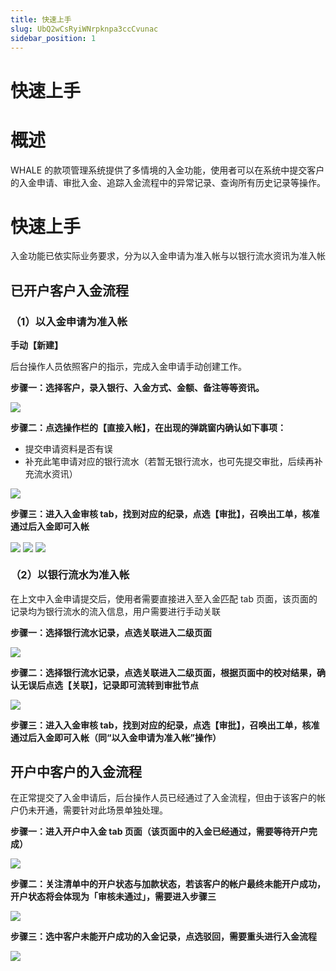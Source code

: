 ```yaml
---
title: 快速上手
slug: UbQ2wCsRyiWNrpknpa3ccCvunac
sidebar_position: 1
---
```



# 快速上手

# 概述

WHALE 的款项管理系统提供了多情境的入金功能，使用者可以在系统中提交客户的入金申请、审批入金、追踪入金流程中的异常记录、查询所有历史记录等操作。

# 快速上手

入金功能已依实际业务要求，分为以入金申请为准入帐与以银行流水资讯为准入帐

## 已开户客户入金流程

### （1）以入金申请为准入帐

**手动【新建】**

后台操作人员依照客户的指示，完成入金申请手动创建工作。

**步骤一：选择客户，录入银行、入金方式、金额、备注等等资讯。**

<img src="/assets/XTlbb3CuxoeCuaxqwbWc72Yyncg.png" src-width="3822" src-height="1866" align="center"/>

**步骤二：点选操作栏的【直接入帐】，在出现的弹跳窗内确认如下事项：**

- 提交申请资料是否有误
- 补充此笔申请对应的银行流水（若暂无银行流水，也可先提交审批，后续再补充流水资讯）

<img src="/assets/DL6sb8undoELlvxM0PHcyF3jnwf.png" src-width="3822" src-height="1852" align="center"/>

**步骤三：进入入金审核 tab，找到对应的纪录，点选【审批】，召唤出工单，核准通过后入金即可入帐**

<img src="/assets/Wt0RbcH5LoByZTx1n04c4wYXnGg.png" src-width="3312" src-height="762" align="center"/>

<img src="/assets/BQLSbuQ50oNop9xlE1oca1yjnh8.png" src-width="3310" src-height="1768" align="center"/>

<img src="/assets/B4JGbwbvloNFAAxe8F0cfI13nNg.png" src-width="3318" src-height="602" align="center"/>

### （2）以银行流水为准入帐

在上文中入金申请提交后，使用者需要直接进入至入金匹配 tab 页面，该页面的记录均为银行流水的流入信息，用户需要进行手动关联

**步骤一：选择银行流水记录，点选关联进入二级页面**

<img src="/assets/SMMsbua19oBUa8xXcvpcbAjinfd.png" src-width="3320" src-height="1388" align="center"/>

**步骤二：选择银行流水记录，点选关联进入二级页面，根据页面中的校对结果，确认无误后点选【关联】，记录即可流转到审批节点**

<img src="/assets/Ro79bZP90ohBuVxjrSJcr0rpnOd.png" src-width="3310" src-height="1760" align="center"/>

**步骤三：进入入金审核 tab，找到对应的纪录，点选【审批】，召唤出工单，核准通过后入金即可入帐（同“以入金申请为准入帐”操作）**

## 开户中客户的入金流程

在正常提交了入金申请后，后台操作人员已经通过了入金流程，但由于该客户的帐户仍未开通，需要针对此场景单独处理。

**步骤一：进入开户中入金 tab 页面（该页面中的入金已经通过，需要等待开户完成）**

<img src="/assets/Mo7AbzjFBoTzKKxnidOcD97MnBh.png" src-width="3306" src-height="1752" align="center"/>

**步骤二：关注清单中的开户状态与加款状态，若该客户的帐户最终未能开户成功，开户状态将会体现为「审核未通过」，需要进入步骤三**

<img src="/assets/W6LTbydtToXHbOxRkmPcrPeqnLb.png" src-width="3308" src-height="1770" align="center"/>

**步骤三：选中客户未能开户成功的入金记录，点选驳回，需要重头进行入金流程**

<img src="/assets/PpZLbf3QWoIJHCxRHJrcNO5enze.png" src-width="3308" src-height="1764" align="center"/>

